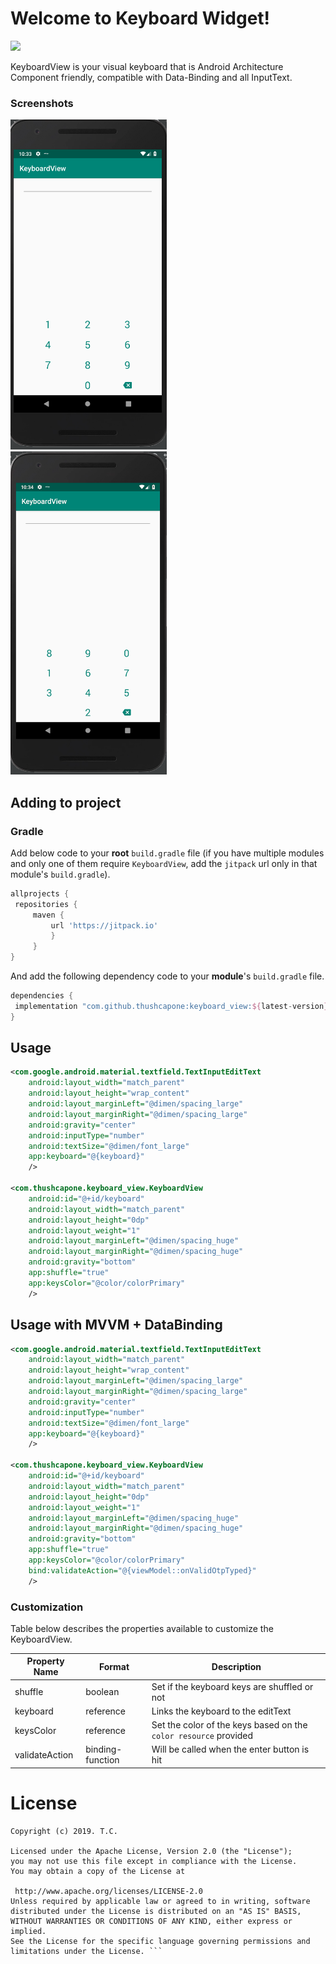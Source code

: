 
# Welcome to Keyboard Widget!  
  
[![](https://jitpack.io/v/thushcapone/keyboard_view.svg)](https://jitpack.io/#thushcapone/keyboard_view)   
  
KeyboardView is your visual keyboard that is Android Architecture Component friendly, compatible with Data-Binding and all InputText.
  
### Screenshots  
<img src="https://raw.githubusercontent.com/thushcapone/keyboard_view/master/screenshots/demo-keyboard-unshuffled.png" width="250">&nbsp;&nbsp;<img src="https://raw.githubusercontent.com/thushcapone/keyboard_view/master/screenshots/demo-keyboard-shuffled.png" width="250">  
  
  
## Adding to project  
  
### Gradle  
Add below code to your **root** `build.gradle` file (if you have multiple modules and only one of them require `KeyboardView`, add the `jitpack` url only in that module's `build.gradle`).  
```groovy  
allprojects {  
 repositories { 
	 maven { 
		 url 'https://jitpack.io' 
		 } 
	 }
}  
```  
And add the following dependency code to your **module**'s `build.gradle` file.  
```groovy  
dependencies {  
 implementation "com.github.thushcapone:keyboard_view:${latest-version}"
}  
```  
  
## Usage  
```xml  
<com.google.android.material.textfield.TextInputEditText
    android:layout_width="match_parent"
    android:layout_height="wrap_content"
    android:layout_marginLeft="@dimen/spacing_large"
    android:layout_marginRight="@dimen/spacing_large"
    android:gravity="center"
    android:inputType="number"
    android:textSize="@dimen/font_large"
    app:keyboard="@{keyboard}"
    />

<com.thushcapone.keyboard_view.KeyboardView
    android:id="@+id/keyboard"
    android:layout_width="match_parent"
    android:layout_height="0dp"
    android:layout_weight="1"
    android:layout_marginLeft="@dimen/spacing_huge"
    android:layout_marginRight="@dimen/spacing_huge"
    android:gravity="bottom"
    app:shuffle="true"
    app:keysColor="@color/colorPrimary"
    />

```  

## Usage with MVVM + DataBinding  
```xml  
<com.google.android.material.textfield.TextInputEditText
    android:layout_width="match_parent"
    android:layout_height="wrap_content"
    android:layout_marginLeft="@dimen/spacing_large"
    android:layout_marginRight="@dimen/spacing_large"
    android:gravity="center"
    android:inputType="number"
    android:textSize="@dimen/font_large"
    app:keyboard="@{keyboard}"
    />

<com.thushcapone.keyboard_view.KeyboardView
    android:id="@+id/keyboard"
    android:layout_width="match_parent"
    android:layout_height="0dp"
    android:layout_weight="1"
    android:layout_marginLeft="@dimen/spacing_huge"
    android:layout_marginRight="@dimen/spacing_huge"
    android:gravity="bottom"
    app:shuffle="true"
    app:keysColor="@color/colorPrimary"
    bind:validateAction="@{viewModel::onValidOtpTyped}"
    />
```  
  
### Customization  
  
Table below describes the properties available to customize the KeyboardView.  
  
  
| Property Name          | Format    | Description |  
|------------------------|-----------|----------------------------------------------------------------------------------------------------------------------------------------------------------------------------------------------------------------------|  
| shuffle            | boolean     | Set if the keyboard keys are shuffled or not                              |  
| keyboard            | reference | Links the keyboard to the editText |  
| keysColor           | reference | Set the color of the keys based on the `color resource` provided |  
| validateAction                | binding-function | Will be called when the enter button is hit |

# License  
```  
Copyright (c) 2019. T.C.  
  
Licensed under the Apache License, Version 2.0 (the "License");  
you may not use this file except in compliance with the License.  
You may obtain a copy of the License at  
  
 http://www.apache.org/licenses/LICENSE-2.0  
Unless required by applicable law or agreed to in writing, software  
distributed under the License is distributed on an "AS IS" BASIS,  
WITHOUT WARRANTIES OR CONDITIONS OF ANY KIND, either express or implied.  
See the License for the specific language governing permissions and  
limitations under the License. ```